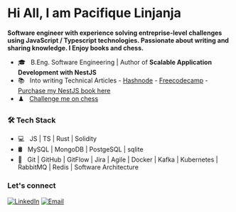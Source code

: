 # Hi All, I am Pacifique Linjanja

**Software engineer with experience solving entreprise-level challenges using JavaScript / Typescript technologies. Passionate about writing and sharing knowledge. I Enjoy books and chess.**

- 🎓 &nbsp; B.Eng. Software Engineering | Author of **Scalable Application Development with NestJS**
- 📚 &nbsp; Into writing Technical Articles - [Hashnode](https://paclinjanja.hashnode.dev/) - [Freecodecamp](https://www.freecodecamp.org/news/author/paclinjanja/) - [Purchase my NestJS book here](https://www.amazon.com/Scalable-Application-Development-NestJS-microservices/dp/1835468608)
- ♟️ &nbsp; [Challenge me on chess](https://www.chess.com/member/ghostpac)

<h3>🛠 Tech Stack</h3>

- 💻 &nbsp; JS | TS | Rust | Solidity
- 🛢 &nbsp; MySQL | MongoDB | PostgeSQL | sqlite
- 🔧 &nbsp; Git | GitHub | GitFlow | Jira | Agile | Docker | Kafka | Kubernetes | RabbitMQ | Redis | Software Architecture

<h3> Let's connect </h3>

<p align="left">
<a href="https://linkedin.com/in/pacifique-linjanja/"><img alt="LinkedIn" src="https://img.shields.io/badge/LinkedIn-pacifiquelinjanja-blue?style=flat-square&logo=linkedin"></a>
<a href="mailto:pacilinja2@gmail.com"><img alt="Email" src="https://img.shields.io/badge/Email-pacilinja2@gmail.com-blue?style=flat-square&logo=Microsoft%20outlook"></a>
</p>
